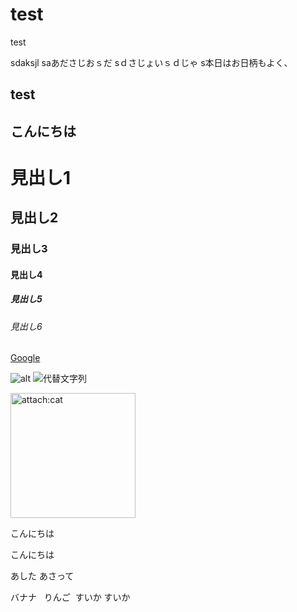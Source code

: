 # test
test





sdaksjl
saあださじおｓだ
sｄさじょいｓｄじゃ
s本日はお日柄もよく、


## test
## こんにちは

# 見出し1
## 見出し2
### 見出し3
#### 見出し4
##### 見出し5
###### 見出し6


[Google](https://www.google.co.jp/)


![alt](https://www.thinkgeek.com/images/products/additional/carousel/60fd_resistance_dd.jpg)
![代替文字列](https://www.thinkgeek.com/images/products/additional/carousel/60fd_resistance_dd.jpg "タイトル")

<img src="https://www.thinkgeek.com/images/products/additional/carousel/60fd_resistance_dd.jpg" alt="attach:cat" title="attach:cat" width="200" height="200">


こんにちは

こんにちは

あした
あさって

バナナ  
りんご
  すいか
すいか<BR>
